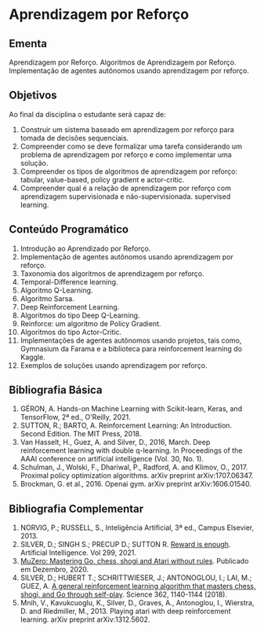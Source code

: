 # Aprendizagem por Reforço

## Ementa

Aprendizagem por Reforço. Algoritmos de Aprendizagem por Reforço. Implementação de agentes autônomos usando aprendizagem por reforço. 

## Objetivos

Ao final da disciplina o estudante será capaz de:

1. Construir um sistema baseado em aprendizagem por reforço para tomada de decisões sequenciais. 
1. Compreender como se deve formalizar uma tarefa considerando um problema de aprendizagem por reforço e como implementar uma solução.
1. Compreender os tipos de algoritmos de aprendizagem por reforço: tabular, value-based, policy gradient e actor-critic. 
1. Compreender qual é a relação de aprendizagem por reforço com aprendizagem supervisionada e não-supervisionada. 
supervised learning. 

## Conteúdo Programático

1. Introdução ao Aprendizado por Reforço.
1. Implementação de agentes autônomos usando aprendizagem por reforço. 
1. Taxonomia dos algoritmos de aprendizagem por reforço.
1. Temporal-Difference learning.
1. Algoritmo Q-Learning.
1. Algoritmo Sarsa.
1. Deep Reinforcement Learning.
1. Algoritmos do tipo Deep Q-Learning.
1. Reinforce: um algoritmo de Policy Gradient.
1. Algoritmos do tipo Actor-Critic.
1. Implementações de agentes autônomos usando projetos, tais como, Gymnasium da Farama e a biblioteca para reinforcement learning do Kaggle.
1. Exemplos de soluções usando aprendizagem por reforço.

## Bibliografia Básica

1. GÉRON, A. Hands-on Machine Learning with Scikit-learn, Keras, and TensorFlow, 2ª ed., O'Reilly, 2021.
1. SUTTON, R.; BARTO, A. Reinforcement Learning: An Introduction. Second Edition. The MIT Press, 2018.	
1. Van Hasselt, H., Guez, A. and Silver, D., 2016, March. Deep reinforcement learning with double q-learning. In Proceedings of the AAAI conference on artificial intelligence (Vol. 30, No. 1).
1. Schulman, J., Wolski, F., Dhariwal, P., Radford, A. and Klimov, O., 2017. Proximal policy optimization algorithms. arXiv preprint arXiv:1707.06347.
1. Brockman, G. et al., 2016. Openai gym. arXiv preprint arXiv:1606.01540.

## Bibliografia Complementar

1. NORVIG, P.; RUSSELL, S., Inteligência Artificial, 3ª ed., Campus Elsevier, 2013.
1. SILVER, D.; SINGH S.; PRECUP D.; SUTTON R. [Reward is enough](https://doi.org/10.1016/j.artint.2021.103535). Artificial Intelligence. Vol 299, 2021.
1. [MuZero: Mastering Go, chess, shogi and Atari without rules](https://deepmind.com/blog/article/muzero-mastering-go-chess-shogi-and-atari-without-rules). Publicado em Dezembro, 2020.
1. SILVER, D.; HUBERT T.; SCHRITTWIESER, J.; ANTONOGLOU, I.; LAI, M.; GUEZ, A. [A general reinforcement learning algorithm that masters chess, shogi, and Go through self-play](https://doi.org/10.1126/science.aar6404). Science 362, 1140-1144 (2018).
1. Mnih, V., Kavukcuoglu, K., Silver, D., Graves, A., Antonoglou, I., Wierstra, D. and Riedmiller, M., 2013. Playing atari with deep reinforcement learning. arXiv preprint arXiv:1312.5602.


